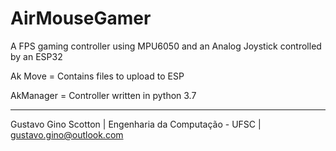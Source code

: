 # AirMouseGamer
A FPS gaming controller using MPU6050 and an Analog Joystick controlled by an ESP32

Ak Move = Contains files to upload to ESP

AkManager = Controller written in python 3.7


-------------------------

Gustavo Gino Scotton    |   Engenharia da Computação - UFSC   |   gustavo.gino@outlook.com
